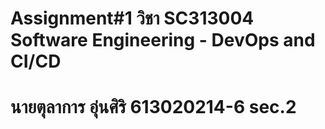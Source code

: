 # Assignment#1 วิชา SC313004 Software Engineering - DevOps and CI/CD 
# นายตุลาการ อุ่นศิริ 613020214-6 sec.2
